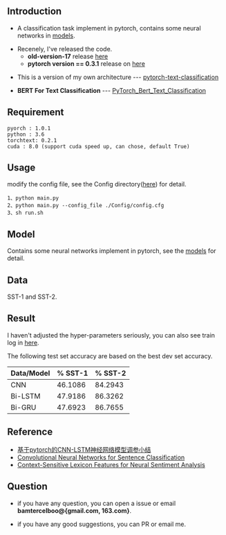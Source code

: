## Introduction ##

- A classification task implement in pytorch, contains some neural networks in [models](https://github.com/bamtercelboo/cnn-lstm-bilstm-deepcnn-clstm-in-pytorch/tree/master/models).

* Recenely,  I've released the code. 
	* **old-version-17** release [here](https://github.com/bamtercelboo/cnn-lstm-bilstm-deepcnn-clstm-in-pytorch/releases/tag/pytorch0.3.1-old_version_17)  
	* **pytorch version == 0.3.1** release on [here](https://github.com/bamtercelboo/cnn-lstm-bilstm-deepcnn-clstm-in-pytorch/releases/tag/pytorch0.3.1)  

- This is a version of my own architecture  ---  [pytorch-text-classification](https://github.com/bamtercelboo/pytorch_text_classification)  

- **BERT For Text Classification**  --- [PyTorch_Bert_Text_Classification](https://github.com/bamtercelboo/PyTorch_Bert_Text_Classification)  


## Requirement ##

	pyorch : 1.0.1
	python : 3.6
	torchtext: 0.2.1
	cuda : 8.0 (support cuda speed up, can chose, default True)

## Usage ##
 
modify the config file, see the Config directory([here](https://github.com/bamtercelboo/cnn-lstm-bilstm-deepcnn-clstm-in-pytorch/tree/master/Config)) for detail.  

	1、python main.py
	2、python main.py --config_file ./Config/config.cfg 
	3、sh run.sh

## Model ##

Contains some neural networks implement in pytorch, see the [models](https://github.com/bamtercelboo/cnn-lstm-bilstm-deepcnn-clstm-in-pytorch/tree/master/models) for detail.

## Data ##

SST-1 and SST-2.

## Result ##

I haven't adjusted the hyper-parameters seriously, you can also see train log in [here](https://github.com/bamtercelboo/cnn-lstm-bilstm-deepcnn-clstm-in-pytorch/tree/master/result).  

The following test set accuracy are based on the best dev set accuracy.    

| Data/Model | % SST-1 | % SST-2 |  
| ------------ | ------------ | ------------ |  
| CNN | 46.1086 | 84.2943 |  
| Bi-LSTM | 47.9186 | 86.3262 |  
| Bi-GRU | 47.6923 | 86.7655 |  


## Reference ##

- [基于pytorch的CNN-LSTM神经网络模型调参小结](http://www.cnblogs.com/bamtercelboo/p/7469005.html "基于pytorch的CNN-LSTM神经网络模型调参小结")
- [Convolutional Neural Networks for Sentence Classification](https://arxiv.org/pdf/1408.5882.pdf)
-  [Context-Sensitive Lexicon Features for Neural Sentiment Analysis](https://arxiv.org/pdf/1408.5882.pdf)

## Question ##

- if you have any question, you can open a issue or email **bamtercelboo@{gmail.com, 163.com}**.

- if you have any good suggestions, you can PR or email me.
